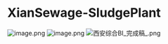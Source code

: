 # XianSewage-SludgePlant
![image.png](https://i.loli.net/2021/08/30/DZ9PuU5TrBfjiRs.png)
![image.png](https://i.loli.net/2021/08/30/yJQgT6uAXHsBm3F.png)
![西安综合BI_完成稿_.png](https://i.loli.net/2021/08/30/PuOaienqSvgRBTQ.png)

